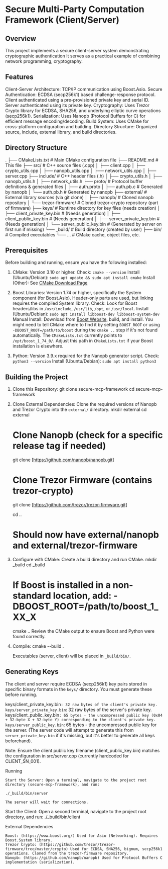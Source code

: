 # Secure Multi-Party Computation Framework (Client/Server)

## Overview

This project implements a secure client-server system demonstrating cryptographic authentication  It serves as a practical example of combining network programming, cryptography.

## Features

 Client-Server Architecture: TCP/IP communication using Boost.Asio.
 Secure Authentication: ECDSA (secp256k1) based challenge-response protocol.
     Client authenticated using a pre-provisioned private key and serial ID.
     Server authenticated using its private key.
 Cryptography: Uses Trezor Crypto library for ECDSA, SHA256, and underlying elliptic curve operations (secp256k1).
 Serialization: Uses Nanopb (Protocol Buffers for C) for efficient message encoding/decoding.
 Build System: Uses CMake for cross-platform configuration and building.
 Directory Structure: Organized source, include, external library, and build directories.

## Directory Structure

.
├── CMakeLists.txt        # Main CMake configuration file
├── README.md             # This file
├── src/                  # C++ source files (.cpp)
│   ├── client.cpp
│   ├── crypto_utils.cpp
│   ├── nanopb_utils.cpp
│   ├── network_utils.cpp
│   ├── server.cpp
├── include/              # C++ header files (.h)
│   ├── crypto_utils.h
│   ├── nanopb_utils.h
│   ├── network_utils.h
├── proto/                # Protocol buffer definitions & generated files
│   ├── auth.proto
│   ├── auth.pb.c         # Generated by nanopb
│   └── auth.pb.h         # Generated by nanopb
├── external/             # External library sources (via git clone)
│   ├── nanopb/           # Cloned nanopb repository
│   └── trezor-firmware/  # Cloned trezor-crypto repository (part of firmware)
├── keys/                 # Runtime directory for key files (needs creation)
│   ├── client_private_key.bin # (Needs generation)
│   ├── client_public_key.bin  # (Needs generation)
│   ├── server_private_key.bin # (Needs generation)
│   └── server_public_key.bin  # (Generated by server on first run if missing)
└── _build/               # Build directory (created by user)
├── bin/              # Compiled executables
└── ...               # CMake cache, object files, etc.



## Prerequisites

Before building and running, ensure you have the following installed:

1.  CMake: Version 3.10 or higher.
     Check: `cmake --version`
     Install (Ubuntu/Debian): `sudo apt update && sudo apt install cmake`
     Install (Other): See [CMake Download Page](https://cmake.org/download/)

2.  Boost Libraries: Version 1.74 or higher, specifically the System component (for Boost.Asio). Header-only parts are used, but linking requires the compiled System library.
     Check: Look for Boost headers/libs in `/usr/include`, `/usr/lib`, `/opt`, or `/usr/local`.
     Install (Ubuntu/Debian): `sudo apt install libboost-dev libboost-system-dev`
     Manual Install: Download from [Boost Website](https://www.boost.org/), build, and install. You might need to tell CMake where to find it by setting `BOOST_ROOT` or using `-DBOOST_ROOT=/path/to/boost` during the `cmake ..` step if it's not found automatically. The `CMakeLists.txt` currently points to `/opt/boost_1_74_0/`. Adjust this path in `CMakeLists.txt` if your Boost installation is elsewhere.

3.  Python: Version 3.9.x required for the Nanopb generator script.
     Check: `python3 --version`
     Install (Ubuntu/Debian): `sudo apt install python3`

## Building the Project

1.  Clone this Repository:
    git clone <your-repo-url> secure-mcp-framework
    cd secure-mcp-framework

2.  Clone External Dependencies: Clone the required versions of Nanopb and Trezor Crypto into the `external/` directory.
    mkdir external
    cd external

    # Clone Nanopb (check for a specific release tag if needed)
    git clone [https://github.com/nanopb/nanopb.git]

    # Clone Trezor Firmware (contains trezor-crypto)
    git clone [https://github.com/trezor/trezor-firmware.git]

    cd ..
    # Should now have external/nanopb and external/trezor-firmware

3.  Configure with CMake: Create a build directory and run CMake.
    mkdir _build
    cd _build
    # If Boost is installed in a non-standard location, add: -DBOOST_ROOT=/path/to/boost_1_XX_X
    cmake ..
    Review the CMake output to ensure Boost and Python were found correctly.

4.  Compile:
    cmake --build .
	
    Executables (server, client) will be placed in `_build/bin/`.

## Generating Keys

The client and server require ECDSA (secp256k1) key pairs stored in specific binary formats in the `keys/` directory. You must generate these before running.

keys/client_private_key.bin`: 32 raw bytes of the client's private key.
keys/server_private_key.bin`: 32 raw bytes of the server's private key.
keys/client_public_key.bin`: 65 bytes - the uncompressed public key (0x04 + 32-byte X + 32-byte Y) corresponding to the client's private key.
keys/server_public_key.bin`: 65 bytes - the uncompressed public key for the server. (The server code will attempt to generate this from `server_private_key.bin` if it's missing, but it's better to generate all keys beforehand).

Note: Ensure the client public key filename (client_public_key.bin) matches the configuration in src/server.cpp (currently hardcoded for CLIENT_SN_001).

Running

    Start the Server: Open a terminal, navigate to the project root directory (secure-mcp-framework), and run:
	
	./_build/bin/server
	
	The server will wait for connections.

Start the Client: Open a second terminal, navigate to the project root directory, and run:
./_build/bin/client

External Dependencies

    Boost: (https://www.boost.org/) Used for Asio (Networking). Requires Boost.System library.
    Trezor Crypto: (https://github.com/trezor/trezor-firmware/tree/master/crypto) Used for ECDSA, SHA256, bignum, secp256k1 operations. Cloned from the trezor-firmware repository.
    Nanopb: (https://github.com/nanopb/nanopb) Used for Protocol Buffers C implementation (serialization).